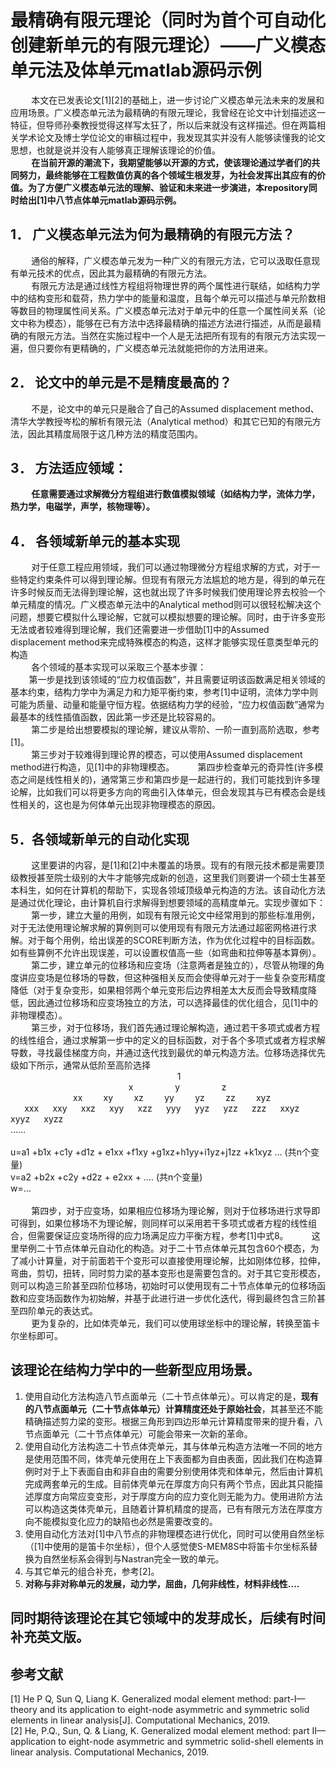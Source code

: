 # 最精确有限元理论（同时为首个可自动化创建新单元的有限元理论）——广义模态单元法及体单元matlab源码示例
` ` ` ` ` ` 本文在已发表论文[1][2]的基础上，进一步讨论广义模态单元法未来的发展和应用场景。广义模态单元法为最精确的有限元理论，我曾经在论文中计划描述这一特征，但导师孙秦教授觉得这样写太狂了，所以后来就没有这样描述。但在两篇相关学术论文及博士学位论文的审稿过程中，我发现其实并没有人能够读懂我的论文思想，也就是说并没有人能够真正理解该理论的价值。<br>
` ` ` ` ` ` **在当前开源的潮流下，我期望能够以开源的方式，使该理论通过学者们的共同努力，最终能够在工程数值仿真的各个领域生根发芽，为社会发挥出其应有的价值。为了方便广义模态单元法的理解、验证和未来进一步演进，本repository同时给出[1]中八节点体单元matlab源码示例。**
## 1． 广义模态单元法为何为最精确的有限元方法？
` ` ` ` ` ` 通俗的解释，广义模态单元发为一种广义的有限元方法，它可以汲取任意现有单元技术的优点，因此其为最精确的有限元方法。<br>
` ` ` ` ` ` 有限元方法是通过线性方程组将物理世界的两个属性进行联结，如结构力学中的结构变形和载荷，热力学中的能量和温度，且每个单元可以描述与单元阶数相等数目的物理属性间关系。广义模态单元法对于单元中的任意一个属性间关系（论文中称为模态），能够在已有方法中选择最精确的描述方法进行描述，从而是最精确的有限元方法。当然在实施过程中一个人是无法把所有现有的有限元方法实现一遍，但只要你有更精确的，广义模态单元法就能把你的方法用进来。<br>

## 2． 论文中的单元是不是精度最高的？
` ` ` ` ` ` 不是，论文中的单元只是融合了自己的Assumed displacement method、清华大学教授岑松的解析有限元法（Analytical method）和其它已知的有限元方法，因此其精度局限于这几种方法的精度范围内。

## 3． 方法适应领域：
` ` ` ` ` ` **任意需要通过求解微分方程组进行数值模拟领域（如结构力学，流体力学，热力学，电磁学，声学，核物理等）。**
    
## 4． 各领域新单元的基本实现
` ` ` ` ` ` 对于任意工程应用领域，我们可以通过物理微分方程组求解的方式，对于一些特定约束条件可以得到理论解。但现有有限元方法尴尬的地方是，得到的单元在许多时候反而无法得到理论解，这也就出现了许多时候我们使用理论界去校验一个单元精度的情况。广义模态单元法中的Analytical method则可以很轻松解决这个问题，想要它模拟什么理论解，它就可以模拟想要的理论解。同时，由于许多变形无法或者较难得到理论解，我们还需要进一步借助[1]中的Assumed displacement method来完成特殊模态的构造，这样才能够实现任意类型单元的构造<br>
` ` ` ` ` ` 各个领域的基本实现可以采取三个基本步骤：<br>
` ` ` ` ` ` 第一步是找到该领域的“应力权值函数”，并且需要证明该函数满足相关领域的基本约束，结构力学中为满足力和力矩平衡约束，参考[1]中证明，流体力学中则可能为质量、动量和能量守恒方程。依据结构力学的经验，“应力权值函数”通常为最基本的线性插值函数，因此第一步还是比较容易的。<br>
` ` ` ` ` ` 第二步是给出想要模拟的理论解，建议从零阶、一阶一直到高阶选取，参考[1]。<br>
` ` ` ` ` ` 第三步对于较难得到理论界的模态，可以使用Assumed displacement method进行构造，见[1]中的非物理模态。
` ` ` ` ` ` 第四步检查单元的奇异性(许多模态之间是线性相关的)，通常第三步和第四步是一起进行的，我们可能找到许多理论解，比如我们可以将更多方向的弯曲引入体单元，但会发现其与已有模态会是线性相关的，这也是为何体单元出现非物理模态的原因。
## 5．各领域新单元的自动化实现
` ` ` ` ` ` 这里要讲的内容，是[1]和[2]中未覆盖的场景。现有的有限元技术都是需要顶级教授甚至院士级别的大牛才能够完成新的创造，这里我们则要讲一个硕士生甚至本科生，如何在计算机的帮助下，实现各领域顶级单元构造的方法。该自动化方法是通过优化理论，由计算机自行求解得到想要领域的高精度单元。实现步骤如下：<br>
` ` ` ` ` ` 第一步，建立大量的用例，如现有有限元论文中经常用到的那些标准用例，对于无法使用理论解求解的算例则可以使用现有有限元方法通过超密网格进行求解。对于每个用例，给出误差的SCORE判断方法，作为优化过程中的目标函数。如有些算例不允许出现误差，可以设置权值高一些（如弯曲和拉伸等基本算例）。<br>
` ` ` ` ` ` 第二步，建立单元的位移场和应变场（注意两者是独立的），尽管从物理的角度讲应变场是位移场的导数，但这种强相关反而会使得单元对于一些复杂变形精度降低（对于复杂变形，如果相邻两个单元变形后边界相差太大反而会导致精度降低，因此通过位移场和应变场独立的方法，可以选择最佳的优化组合，见[1]中的非物理模态）。<br>
` ` ` ` ` ` 第三步，对于位移场，我们首先通过理论解构造，通过若干多项式或者方程的线性组合，通过求解第一步中的定义的目标函数，对于各个多项式或者方程求解导数，寻找最佳梯度方向，并通过迭代找到最优的单元构造方法。位移场选择优先级如下所示，通常从低阶至高阶选择<br>
` ` ` ` ` ` ` ` ` ` ` ` ` ` ` ` ` ` ` ` ` ` ` ` ` ` ` ` ` ` ` ` ` ` ` ` ` ` ` ` ` ` ` ` ` ` ` ` 1<br>
` ` ` ` ` ` ` ` ` ` ` ` ` ` ` ` ` ` ` ` ` ` ` ` ` ` ` ` ` ` ` ` ` ` x` ` ` ` ` ` ` ` ` ` ` ` y` ` ` ` ` ` ` ` ` ` ` ` z<br>
` ` ` ` ` ` ` ` ` ` ` ` ` ` ` ` ` ` xx` ` ` ` ` ` xy` ` ` ` ` ` xz` ` ` ` ` ` yy` ` ` ` ` ` yz` ` ` ` ` ` zz` ` ` ` ` ` xyz<br>
` ` ` `  xxx` ` ` `  xxy` ` ` `   xxz` ` ` `  xyy` ` ` `  xzz` ` ` `  yyy` ` ` `  yyz` ` ` `  yzz` ` ` `  zzz` ` ` `  xxyz` ` ` `  xyyz` ` ` `  xyzz<br>
……<br>
<br>
u=a1 +b1x +c1y +d1z + e1xx +f1xy +g1xz+h1yy+i1yz+j1zz +k1xyz … (共n个变量)<br>
v=a2 +b2x +c2y +d2z + e2xx + …. (共n个变量)<br>
w=…<br>
<br>
` ` ` ` ` ` 第四步，对于应变场，如果相应位移场为理论解，则对于位移场进行求导即可得到，如果位移场不为理论解，则同样可以采用若干多项式或者方程的线性组合，但需要保证应变场所得的应力场满足应力平衡方程，参考[1]中式8。
` ` ` ` ` ` 这里举例二十节点体单元自动化的构造。对于二十节点体单元其包含60个模态，为了减小计算量，对于前面若干个变形可以直接使用理论解，比如刚体位移，拉伸，弯曲，剪切，扭转，同时剪力梁的基本变形也是需要包含的。对于其它变形模态，则可以构造三阶甚至四阶位移场，初始时可以使用现有二十节点体单元的位移场函数和应变场函数作为初始解，并基于此进行进一步优化迭代，得到最终包含三阶甚至四阶单元的表达式。<br>
` ` ` ` ` ` 更为复杂的，比如体壳单元，我们可以使用球坐标中的理论解，转换至笛卡尔坐标即可。


## 该理论在结构力学中的一些新型应用场景。
1.	使用自动化方法构造八节点面单元（二十节点体单元）。可以肯定的是，**现有的八节点面单元（二十节点体单元）计算精度还处于原始社会**，其甚至还不能精确描述剪力梁的变形。根据三角形到四边形单元计算精度带来的提升看，八节点面单元（二十节点体单元）可能会带来一次新的革命。<br>
2.	使用自动化方法构造二十节点体壳单元，其与体单元构造方法唯一不同的地方是使用范围不同，体壳单元使用在上下表面都为自由表面，因此我们在构造算例时对于上下表面自由和非自由的需要分别使用体壳和体单元，然后由计算机完成两套单元的生成。目前体壳单元在厚度方向只有两个节点，因此其只能描述厚度方向常应变变形，对于厚度方向的应力变化则无能为力。使用进阶方法可以构造这类体壳单元，且随着计算机精度的提高，已有有限元方法在厚度方向不能模拟变化应力的缺陷也必然是需要改变的。<br>
3.	使用自动化方法对[1]中八节点的非物理模态进行优化，同时可以使用自然坐标（[1]中使用的是笛卡尔坐标），但个人感觉使S-MEM8S中将笛卡尔坐标系替换为自然坐标系会得到与Nastran完全一致的单元。<br>
4.  与其它单元的组合补充，参考[2]。<br>
5.  **对称与非对称单元的发展，动力学，屈曲，几何非线性，材料非线性....**<br>
## 同时期待该理论在其它领域中的发芽成长，后续有时间补充英文版。

## 参考文献
[1] He P Q, Sun Q, Liang K. Generalized modal element method: part-I—theory and its application to eight-node asymmetric and symmetric solid elements in linear analysis[J]. Computational Mechanics, 2019.<br>
[2] He, P.Q., Sun, Q. & Liang, K. Generalized modal element method: part II—application to eight-node asymmetric and symmetric solid-shell elements in linear analysis. Computational Mechanics, 2019. 
